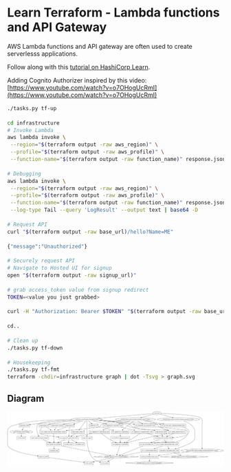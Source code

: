 # Learn Terraform - Lambda functions and API Gateway

AWS Lambda functions and API gateway are often used to create serverlesss
applications.

Follow along with this [tutorial on HashiCorp Learn](https://learn.hashicorp.com/tutorials/terraform/lambda-api-gateway?in=terraform/aws).

Adding Cognito Authorizer inspired by this video:
[https://www.youtube.com/watch?v=o7OHogUcRmI](https://www.youtube.com/watch?v=o7OHogUcRmI)

```bash
./tasks.py tf-up

cd infrastructure
# Invoke Lambda
aws lambda invoke \
 --region="$(terraform output -raw aws_region)" \
 --profile="$(terraform output -raw aws_profile)" \
 --function-name="$(terraform output -raw function_name)" response.json

# Debugging
aws lambda invoke \
 --region="$(terraform output -raw aws_region)" \
 --profile="$(terraform output -raw aws_profile)" \
 --function-name="$(terraform output -raw function_name)" response.json \
 --log-type Tail --query 'LogResult' --output text | base64 -D

# Request API
curl "$(terraform output -raw base_url)/hello?Name=ME"

{"message":"Unauthorized"}

# Securely request API
# Navigate to Hosted UI for signup
open "$(terraform output -raw signup_url)"

# grab access_token value from signup redirect
TOKEN=<value you just grabbed>

curl -H "Authorization: Bearer $TOKEN" "$(terraform output -raw base_url)/hello?Name=ME"

cd..

# Clean up
./tasks.py tf-down

# Housekeeping
./tasks.py tf-fmt
terraform -chdir=infrastructure graph | dot -Tsvg > graph.svg
```

## Diagram

![architecture diagram](graph.svg)
